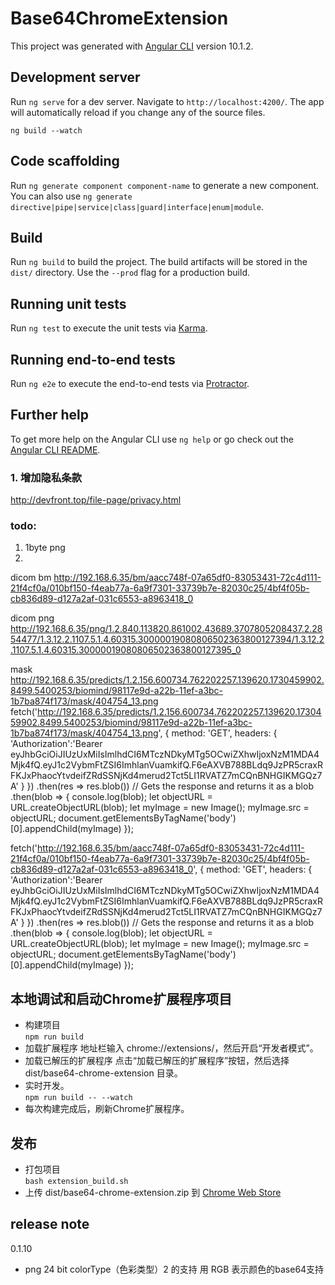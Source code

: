 # Base64ChromeExtension

This project was generated with [Angular CLI](https://github.com/angular/angular-cli) version 10.1.2.

## Development server

Run `ng serve` for a dev server. Navigate to `http://localhost:4200/`. The app will automatically reload if you change any of the source files.

`ng build --watch`

## Code scaffolding

Run `ng generate component component-name` to generate a new component. You can also use `ng generate directive|pipe|service|class|guard|interface|enum|module`.

## Build
Run `ng build` to build the project. The build artifacts will be stored in the `dist/` directory. Use the `--prod` flag for a production build.

## Running unit tests

Run `ng test` to execute the unit tests via [Karma](https://karma-runner.github.io).

## Running end-to-end tests

Run `ng e2e` to execute the end-to-end tests via [Protractor](http://www.protractortest.org/).

## Further help

To get more help on the Angular CLI use `ng help` or go check out the [Angular CLI README](https://github.com/angular/angular-cli/blob/master/README.md).

### 1. 增加隐私条款
http://devfront.top/file-page/privacy.html

### todo:
1. 1byte png
2. 

dicom bm
http://192.168.6.35/bm/aacc748f-07a65df0-83053431-72c4d111-21f4cf0a/010bf150-f4eab77a-6a9f7301-33739b7e-82030c25/4bf4f05b-cb836d89-d127a2af-031c6553-a8963418_0

dicom png
http://192.168.6.35/png/1.2.840.113820.861002.43689.3707805208437.2.2854477/1.3.12.2.1107.5.1.4.60315.30000019080806502363800127394/1.3.12.2.1107.5.1.4.60315.30000019080806502363800127395_0

mask
http://192.168.6.35/predicts/1.2.156.600734.762202257.139620.1730459902.8499.5400253/biomind/98117e9d-a22b-11ef-a3bc-1b7ba874f173/mask/404754_13.png
fetch('http://192.168.6.35/predicts/1.2.156.600734.762202257.139620.1730459902.8499.5400253/biomind/98117e9d-a22b-11ef-a3bc-1b7ba874f173/mask/404754_13.png',
{
    method: 'GET',
    headers: {
        'Authorization':'Bearer eyJhbGciOiJIUzUxMiIsImlhdCI6MTczNDkyMTg5OCwiZXhwIjoxNzM1MDA4Mjk4fQ.eyJ1c2VybmFtZSI6ImhlanVuamkifQ.F6eAXVB788BLdq9JzPR5craxRFKJxPhaocYtvdeifZRdSSNjKd4merud2Tct5LI1RVATZ7mCQnBNHGIKMGQz7A'
    }
})
.then(res => res.blob()) // Gets the response and returns it as a blob
.then(blob => {
console.log(blob);
let objectURL = URL.createObjectURL(blob);
let myImage = new Image();
myImage.src = objectURL;
document.getElementsByTagName('body')[0].appendChild(myImage)
});


fetch('http://192.168.6.35/bm/aacc748f-07a65df0-83053431-72c4d111-21f4cf0a/010bf150-f4eab77a-6a9f7301-33739b7e-82030c25/4bf4f05b-cb836d89-d127a2af-031c6553-a8963418_0',
{
method: 'GET',
headers: {
'Authorization':'Bearer eyJhbGciOiJIUzUxMiIsImlhdCI6MTczNDkyMTg5OCwiZXhwIjoxNzM1MDA4Mjk4fQ.eyJ1c2VybmFtZSI6ImhlanVuamkifQ.F6eAXVB788BLdq9JzPR5craxRFKJxPhaocYtvdeifZRdSSNjKd4merud2Tct5LI1RVATZ7mCQnBNHGIKMGQz7A'
}
})
.then(res => res.blob()) // Gets the response and returns it as a blob
.then(blob => {
    console.log(blob);
    let objectURL = URL.createObjectURL(blob);
    let myImage = new Image();
    myImage.src = objectURL;
    document.getElementsByTagName('body')[0].appendChild(myImage)
});



## 本地调试和启动Chrome扩展程序项目

  - 构建项目  
    `npm run build`
  - 加载扩展程序 
    地址栏输入 chrome://extensions/，然后开启“开发者模式”。  
  - 加载已解压的扩展程序
    点击“加载已解压的扩展程序”按钮，然后选择 dist/base64-chrome-extension 目录。
  - 实时开发。  
    `npm run build -- --watch`
  - 每次构建完成后，刷新Chrome扩展程序。 


## 发布
 - 打包项目  
    `bash extension_build.sh`
 - 上传 dist/base64-chrome-extension.zip 到 [Chrome Web Store](https://chrome.google.com/webstore/devconsole/)


## release note
0.1.10 
 - png 24 bit colorType（色彩类型）2 的支持 用 RGB 表示颜色的base64支持
